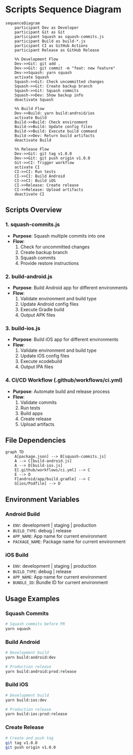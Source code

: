 # Scripts Sequence Diagram

```mermaid
sequenceDiagram
    participant Dev as Developer
    participant Git as Git
    participant Squash as squash-commits.js
    participant Build as build-*.js
    participant CI as GitHub Actions
    participant Release as GitHub Release

    %% Development Flow
    Dev->>Git: git add .
    Dev->>Git: git commit -m "feat: new feature"
    Dev->>Squash: yarn squash
    activate Squash
    Squash->>Git: Check uncommitted changes
    Squash->>Git: Create backup branch
    Squash->>Git: Squash commits
    Squash->>Dev: Show backup info
    deactivate Squash

    %% Build Flow
    Dev->>Build: yarn build:android/ios
    activate Build
    Build->>Build: Check environment
    Build->>Build: Update config files
    Build->>Build: Execute build command
    Build->>Dev: Return build artifacts
    deactivate Build

    %% Release Flow
    Dev->>Git: git tag v1.0.0
    Dev->>Git: git push origin v1.0.0
    Git->>CI: Trigger workflow
    activate CI
    CI->>CI: Run tests
    CI->>CI: Build Android
    CI->>CI: Build iOS
    CI->>Release: Create release
    CI->>Release: Upload artifacts
    deactivate CI
```

## Scripts Overview

### 1. squash-commits.js

- **Purpose**: Squash multiple commits into one
- **Flow**:
  1. Check for uncommitted changes
  2. Create backup branch
  3. Squash commits
  4. Provide restore instructions

### 2. build-android.js

- **Purpose**: Build Android app for different environments
- **Flow**:
  1. Validate environment and build type
  2. Update Android config files
  3. Execute Gradle build
  4. Output APK files

### 3. build-ios.js

- **Purpose**: Build iOS app for different environments
- **Flow**:
  1. Validate environment and build type
  2. Update iOS config files
  3. Execute xcodebuild
  4. Output IPA files

### 4. CI/CD Workflow (.github/workflows/ci.yml)

- **Purpose**: Automate build and release process
- **Flow**:
  1. Validate commits
  2. Run tests
  3. Build apps
  4. Create release
  5. Upload artifacts

## File Dependencies

```mermaid
graph TD
    A[package.json] --> B[squash-commits.js]
    A --> C[build-android.js]
    A --> D[build-ios.js]
    E[.github/workflows/ci.yml] --> C
    E --> D
    F[android/app/build.gradle] --> C
    G[ios/Podfile] --> D
```

## Environment Variables

### Android Build

- `ENV`: development | staging | production
- `BUILD_TYPE`: debug | release
- `APP_NAME`: App name for current environment
- `PACKAGE_NAME`: Package name for current environment

### iOS Build

- `ENV`: development | staging | production
- `BUILD_TYPE`: debug | release
- `APP_NAME`: App name for current environment
- `BUNDLE_ID`: Bundle ID for current environment

## Usage Examples

### Squash Commits

```bash
# Squash commits before PR
yarn squash
```

### Build Android

```bash
# Development build
yarn build:android:dev

# Production release
yarn build:android:prod:release
```

### Build iOS

```bash
# Development build
yarn build:ios:dev

# Production release
yarn build:ios:prod:release
```

### Create Release

```bash
# Create and push tag
git tag v1.0.0
git push origin v1.0.0
```

